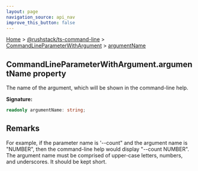 ```yaml
---
layout: page
navigation_source: api_nav
improve_this_button: false
---
```



[Home](./index.md) &gt; [@rushstack/ts-command-line](./ts-command-line.md) &gt; [CommandLineParameterWithArgument](./ts-command-line.commandlineparameterwithargument.md) &gt; [argumentName](./ts-command-line.commandlineparameterwithargument.argumentname.md)

## CommandLineParameterWithArgument.argumentName property

The name of the argument, which will be shown in the command-line help.

<b>Signature:</b>

```typescript
readonly argumentName: string;
```

## Remarks

For example, if the parameter name is '--count" and the argument name is "NUMBER", then the command-line help would display "--count NUMBER". The argument name must be comprised of upper-case letters, numbers, and underscores. It should be kept short.
